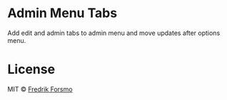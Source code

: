 # Admin Menu Tabs

Add edit and admin tabs to admin menu and move updates after options menu.

# License

MIT © [Fredrik Forsmo](https://github.com/frozzare)
